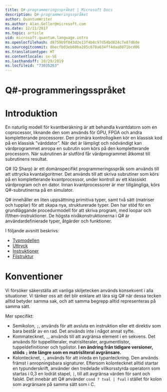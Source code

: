```yaml
---
title: Q#-programmeringsspråket | Microsoft Docs
description: Q#-programmeringsspråket
author: QuantumWriter
ms.author: Alan.Geller@microsoft.com
ms.date: 12/11/2017
ms.topic: article
uid: microsoft.quantum.language.intro
ms.openlocfilehash: d8759b9f043d2e13f4b0c97d54bd824c7e87d6de
ms.sourcegitcommit: 8becfb03eb60ba205c670a634ff4daa8071bcd06
ms.translationtype: HT
ms.contentlocale: sv-SE
ms.lasthandoff: 10/29/2019
ms.locfileid: "73035263"
---
```

# <a name="the-q-programming-language"></a>Q#-programmeringsspråket

# <a name="introduction"></a>Introduktion

En naturlig modell för kvantberäkning är att behandla kvantdatorn som en coprocessor, liknande den som används för GPU, FPGA och andra kompletterande processorer.
Den primära kontrollogiken kör en klassisk kod på en klassisk ”värddator”.
När det är lämpligt och nödvändigt kan värdprogrammet anropa en subrutin som körs på den kompletterande processorn.
När subrutinen är slutförd får värdprogrammet åtkomst till subrutinens resultat.

Q# (Q Sharp) är ett domänspecifikt programmeringsspråk som används till att uttrycka kvantalgoritmer.
Det används till att skriva subrutiner som körs på en kompletterande kvantprocessor, under kontroll av ett klassiskt värdprogram och en dator.
Innan kvantprocessorer är mer tillgängliga, körs Q#-subrutinerna på en simulator.

Q# innehåller en liten uppsättning primitiva typer, samt två sätt (matriser och tupplar) för att skapa nya, strukturerade typer.
Den har stöd för en grundläggande procedurmodell för att skriva program, med loopar och if/then-instruktioner.
De högsta nivåkonstruktionerna i Q# är användardefinierade typer, åtgärder och funktioner.

I följande avsnitt beskrivs:
- [Typmodellen](xref:microsoft.quantum.language.type-model)
- [Uttryck](xref:microsoft.quantum.language.expressions)
- [Instruktioner](xref:microsoft.quantum.language.statements)
- [Filstruktur](xref:microsoft.quantum.language.file-structure)

# <a name="conventions"></a>Konventioner

Vi försöker säkerställa att vanliga skiljetecken används konsekvent i alla situationer.
Vi tänker oss att det blir enklare att lära sig Q# när dessa tecken alltid betyder samma sak, och att samma begrepp alltid representeras på samma sätt.

Mer specifikt:

- Semikolon, `;`, används för att avsluta en instruktion eller ett direktiv som bara består av en rad.
  Det används inte i något annat syfte.
- Kommatecknet, `,`, används till att avgränsa element i en sekvens. Det används för tuppelliteraler, matrisliteraler, argumentlistor, tuppeldefinitioner och typlistor. **I en ändring från tidigare versioner, stöds `;` inte längre som en matrisliteral avgränsare.**
- Kolontecknet, `:`, används för att inleda en typanteckning. Den används främst i anropningsbara signaturer.
  Eftersom kolontecknet alltid startar en typunderskrift, använder den tredelade villkorsstyrda operatorn som startas i 0,3 en lodrät stapel, `|`, till att avgränsa värden för sant och falskt. Det innebär att Q# använder `cond ? tval | fval` i stället för kolon som avgränsare på samma sätt som i C.
  
